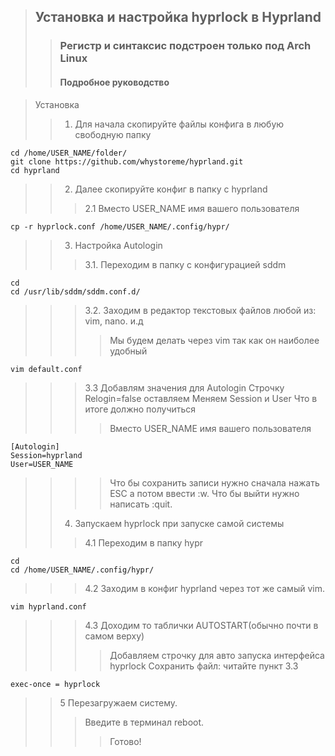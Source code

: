 >## Установка и настройка hyprlock в Hyprland
>>### Регистр и синтаксис подстроен только под Arch Linux ###
>>#### Подробное руководство ####

>Установка
>>1. Для начала скопируйте файлы конфига в любую свободную папку
```
cd /home/USER_NAME/folder/
git clone https://github.com/whystoreme/hyprland.git
cd hyprland
```
>>2. Далее скопируйте конфиг в папку с hyprland
>>>2.1 Вместо USER_NAME имя вашего пользователя 
```
cp -r hyprlock.conf /home/USER_NAME/.config/hypr/
```
>>3. Настройка Autologin
>>>3.1. Переходим в папку с конфигурацией sddm
```
cd
cd /usr/lib/sddm/sddm.conf.d/
```
>>>3.2. Заходим в редактор текстовых файлов любой из: vim, nano. и.д
>>>>Мы будем делать через vim так как он наиболее удобный
```
vim default.conf
```
>>>3.3 Добавлям значения для Autologin
>>>Строчку Relogin=false оставляем
>>>Меняем Session и User
>>>Что в итоге должно получиться
>>>>Вместо USER_NAME имя вашего пользователя 
```
[Autologin]
Session=hyprland
User=USER_NAME

```
>>>>Что бы сохранить записи нужно сначала нажать ESC а потом ввести :w. Что бы выйти нужно написать :quit.
>>4. Запускаем hyprlock при запуске самой системы
>>>4.1 Переходим в папку hypr
```
cd
cd /home/USER_NAME/.config/hypr/
```
>>>4.2 Заходим в конфиг hyprland через тот же самый vim.
```
vim hyprland.conf
```
>>>4.3 Доходим то таблички AUTOSTART(обычно почти в самом верху)
>>>>Добавляем строчку для авто запуска интерфейса hyprlock
>>>>Сохранить файл: читайте пункт 3.3
```
exec-once = hyprlock
```
>>5 Перезагружаем систему.
>>> Введите в терминал reboot.
>>>>Готово!
